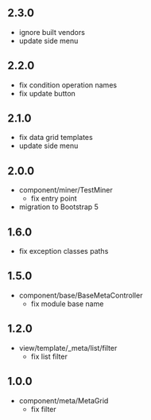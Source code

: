 ## 2.3.0

* ignore built vendors
* update side menu    

## 2.2.0

* fix condition operation names
* fix update button

## 2.1.0

* fix data grid templates
* update side menu

## 2.0.0

* component/miner/TestMiner
    - fix entry point
* migration to Bootstrap 5    

## 1.6.0

* fix exception classes paths

## 1.5.0

* component/base/BaseMetaController
    - fix module base name

## 1.2.0

* view/template/_meta/list/filter
    - fix list filter

## 1.0.0

* component/meta/MetaGrid
    - fix filter